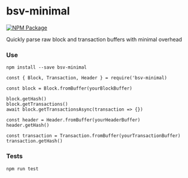 # bsv-minimal

[![NPM Package](https://img.shields.io/npm/v/bsv-minimal.svg?style=flat-square)](https://www.npmjs.org/package/bsv-minimal)

Quickly parse raw block and transaction buffers with minimal overhead

### Use

`npm install --save bsv-minimal`

```
const { Block, Transaction, Header } = require('bsv-minimal)

const block = Block.fromBuffer(yourBlockBuffer)

block.getHash()
block.getTransactions()
await block.getTransactionsAsync(transaction => {})

const header = Header.fromBuffer(yourHeaderBuffer)
header.getHash()

const transaction = Transaction.fromBuffer(yourTransactionBuffer)
transaction.getHash()
```

### Tests

`npm run test`

